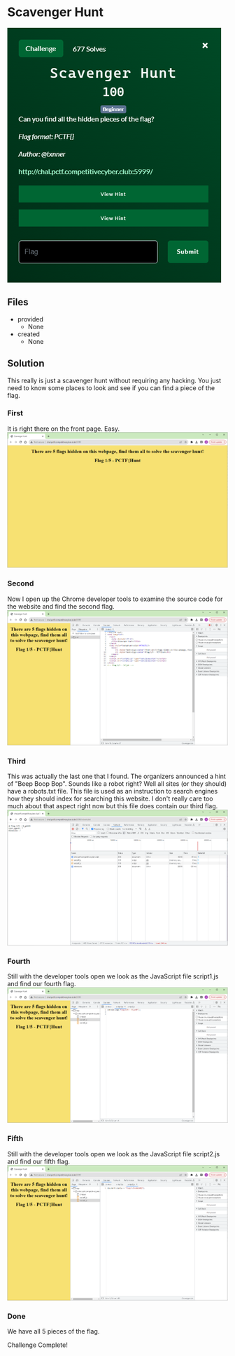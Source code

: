# Scavenger Hunt
![](images/problem.PNG)

## Files
- provided
    - None
- created
    - None

## Solution
This really is just a scavenger hunt without requiring any hacking.  You just need to know some places to look and see if you can find a piece of the flag.

### First
It is right there on the front page.  Easy.
![](images/ss_00.PNG)

### Second
Now I open up the Chrome developer tools to examine the source code for the website and find the second flag.
![](images/ss_01.PNG)

### Third
This was actually the last one that I found.  The organizers announced a hint of "Beep Boop Bop".  Sounds like a robot right?  Well all sites (or they should) have a robots.txt file.  This file is used as an instruction to search engines how they should index for searching this website.  I don't really care too much about that aspect right now but this file does contain our third flag.
![](images/ss_02.PNG)

### Fourth
Still with the developer tools open we look as the JavaScript file script1.js and find our fourth flag.
![](images/ss_03.PNG)

### Fifth
Still with the developer tools open we look as the JavaScript file script2.js and find our fifth flag.
![](images/ss_04.PNG)

### Done
We have all 5 pieces of the flag.

Challenge Complete!
